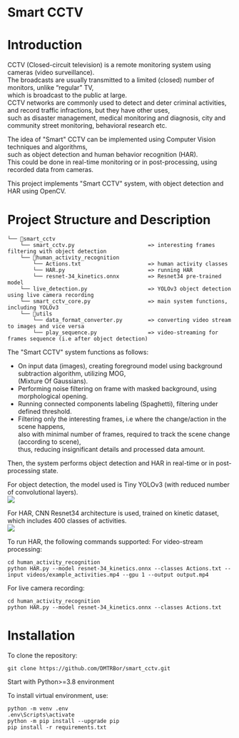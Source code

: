# Smart CCTV
# Introduction
CCTV (Closed-circuit television) is a remote monitoring system using cameras (video surveillance).\
The broadcasts are usually transmitted to a limited (closed) number of monitors, unlike “regular” TV,\
which is broadcast to the public at large.\
CCTV networks are commonly used to detect and deter criminal activities, and record traffic infractions, but they have other uses,\
such as disaster management, medical monitoring and diagnosis, city and community street monitoring, behavioral research etc.

The idea of "Smart" CCTV can be implemented using Computer Vision techniques and algorithms,\
such as object detection and human behavior recognition (HAR).\
This could be done in real-time monitoring or in post-processing, using recorded data from cameras.

This project implements "Smart CCTV" system, with object detection and HAR using OpenCV.

# Project Structure and Description
```
└── 📁smart_cctv 
    └── smart_cctv.py                       => interesting frames filtering with object detection
    └── 📁human_activity_recognition
        └── Actions.txt                     => human activity classes
        └── HAR.py                          => running HAR
        └── resnet-34_kinetics.onnx         => Resnet34 pre-trained model
    └── live_detection.py                   => YOLOv3 object detection using live camera recording
    └── smart_cctv_core.py                  => main system functions, including YOLOv3
    └── 📁utils
        └── data_format_converter.py        => converting video stream to images and vice versa
        └── play_sequence.py                => video-streaming for frames sequence (i.e after object detection)
```
The "Smart CCTV" system functions as follows:
* On input data (images), creating foreground model using background subtraction algorithm, utilizing MOG,\
  (Mixture Of Gaussians).
* Performing noise filtering on frame with masked background, using morphological opening.
* Running connected components labeling (Spaghetti), filtering under defined threshold.
* Filtering only the interesting frames, i.e where the change/action in the scene happens,\
  also with minimal number of frames, required to track the scene change (according to scene),\
  thus, reducing insignificant details and processed data amount.

Then, the system performs object detection and HAR in real-time or in post-processing state.

For object detection, the model used is Tiny YOLOv3 (with reduced number of convolutional layers).\
![](https://github.com/DMTRBor/object_tracker/blob/master/utils/od.png)

For HAR, CNN Resnet34 architecture is used, trained on kinetic dataset, which includes 400 classes of activities.\
![](https://github.com/DMTRBor/object_tracker/blob/master/utils/har.png)

To run HAR, the following commands supported:
For video-stream processing:
```
cd human_activity_recognition
python HAR.py --model resnet-34_kinetics.onnx --classes Actions.txt --input videos/example_activities.mp4 --gpu 1 --output output.mp4
```
For live camera recording:
```
cd human_activity_recognition
python HAR.py --model resnet-34_kinetics.onnx --classes Actions.txt
```

# Installation
To clone the repository:
```
git clone https://github.com/DMTRBor/smart_cctv.git
```

Start with Python>=3.8 environment

To install virtual environment, use:
```
python -m venv .env
.env\Scripts\activate
python -m pip install --upgrade pip
pip install -r requirements.txt
```
